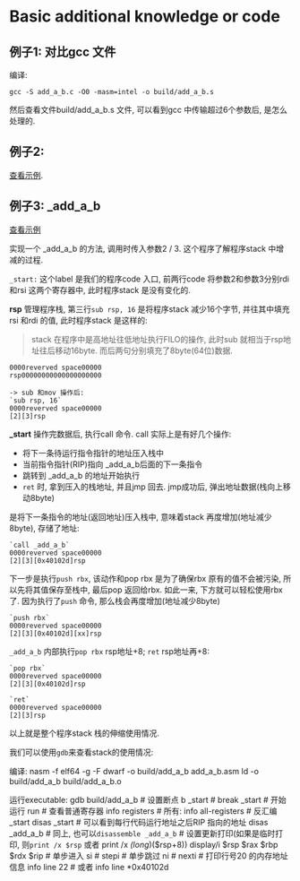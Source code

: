 # Basic additional knowledge or code

## 例子1: 对比gcc 文件

编译:

    gcc -S add_a_b.c -O0 -masm=intel -o build/add_a_b.s

然后查看文件build/add_a_b.s 文件, 可以看到gcc 中传输超过6个参数后, 是怎么处理的.

## 例子2:

[查看示例](./arbitrary_sum_150.asm).

## 例子3: _add_a_b

[查看示例](./add_a_b.asm)

实现一个 _add_a_b 的方法, 调用时传入参数2 / 3. 这个程序了解程序stack 中增减的过程.

`_start:` 这个label 是我们的程序code 入口, 前两行code 将参数2和参数3分别rdi和rsi 这两个寄存器中, 此时程序stack 是没有变化的.

**rsp** 管理程序栈, 第三行`sub rsp, 16` 是将程序stack 减少16个字节, 并往其中填充rsi 和rdi 的值, 此时程序stack 是这样的:

> stack 在程序中是高地址往低地址执行FILO的操作, 此时sub 就相当于rsp地址往后移动16byte. 而后两句分别填充了8byte(64位)数据.

```
0000reverved space00000
rsp00000000000000000000

-> sub 和mov 操作后:
`sub rsp, 16`
0000reverved space00000
[2][3]rsp
```

**_start** 操作完数据后, 执行call 命令. call 实际上是有好几个操作:

- 将下一条待运行指令指针的地址压入栈中
- 当前指令指针(RIP)指向 _add_a_b后面的下一条指令
- 跳转到 _add_a_b 的地址开始执行
- `ret` 时, 拿到压入的栈地址, 并且jmp 回去. jmp成功后, 弹出地址数据(栈向上移动8byte)

是将下一条指令的地址(返回地址)压入栈中, 意味着stack 再度增加(地址减少8byte), 存储了地址:

```
`call _add_a_b`
0000reverved space00000
[2][3][0x40102d]rsp
```

下一步是执行`push rbx`, 该动作和pop rbx 是为了确保rbx 原有的值不会被污染, 所以先将其值保存至栈中, 最后pop 返回给rbx. 如此一来, 下方就可以轻松使用rbx 了. 因为执行了`push` 命令, 那么栈会再度增加(地址减少8byte)

```
`push rbx`
0000reverved space00000
[2][3][0x40102d][xx]rsp
```

`_add_a_b` 内部执行`pop rbx` rsp地址+8; `ret` rsp地址再+8:

```
`pop rbx`
0000reverved space00000
[2][3][0x40102d]rsp

`ret`
0000reverved space00000
[2][3]rsp
```

以上就是整个程序stack 栈的伸缩使用情况.

我们可以使用`gdb`来查看stack的使用情况:

编译:
    nasm  -f elf64 -g -F dwarf -o build/add_a_b add_a_b.asm
    ld -o build/add_a_b build/add_a_b.o

运行executable:
    gdb build/add_a_b
    # 设置断点
    b _start # break _start
    # 开始运行
    run
    # 查看普通寄存器
    info registers # 所有: info all-registers
    # 反汇编_start
    disas _start # 可以看到每行代码运行地址之后RIP 指向的地址
    disas _add_a_b # 同上, 也可以`disassemble _add_a_b`
    # 设置更新打印(如果是临时打印, 则`print /x $rsp` 或者 print /x *(long*)($rsp+8))
    display/i $rsp $rax $rbp $rdx $rip
    # 单步进入
    si # stepi
    # 单步跳过
    ni # nexti
    # 打印行号20 的内存地址信息
    info line 22 # 或者 info line *0x40102d
